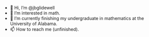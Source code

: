 - 👋 Hi, I’m @jbglidewell
- 👀 I’m interested in math.
- 🌱 I’m currently finishing my undergraduate in mathematics at the University of Alabama.
- 📫 How to reach me (unfinished).

<!---
jbglidewell/jbglidewell is a ✨ special ✨ repository because its `README.md` (this file) appears on your GitHub profile.
You can click the Preview link to take a look at your changes.
--->
